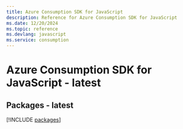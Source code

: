 ```yaml
---
title: Azure Consumption SDK for JavaScript
description: Reference for Azure Consumption SDK for JavaScript
ms.date: 12/20/2024
ms.topic: reference
ms.devlang: javascript
ms.service: consumption
---
```

# Azure Consumption SDK for JavaScript - latest
## Packages - latest
[!INCLUDE [packages](consumption-index.md)]